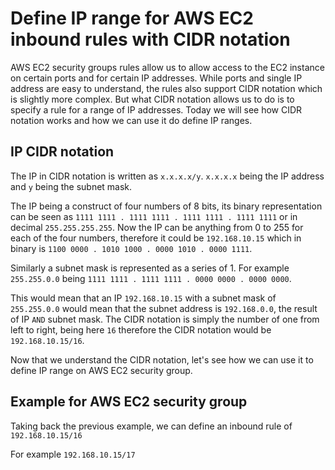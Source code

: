 # Define IP range for AWS EC2 inbound rules with CIDR notation

AWS EC2 security groups rules allow us to allow access to the EC2 instance on certain ports and for certain IP addresses. While ports and single IP address are easy to understand, the rules also support CIDR notation which is slightly more complex. But what CIDR notation allows us to do is to specify a rule for a range of IP addresses. Today we will see how CIDR notation works and how we can use it do define IP ranges.

## IP CIDR notation

The IP in CIDR notation is written as `x.x.x.x/y`. `x.x.x.x` being the IP address and `y` being the subnet mask.

The IP being a construct of four numbers of 8 bits, its binary representation can be seen as `1111 1111 . 1111 1111 . 1111 1111 . 1111 1111` or in decimal `255.255.255.255`. Now the IP can be anything from 0 to 255 for each of the four numbers, therefore it could be `192.168.10.15` which in binary is `1100 0000 . 1010 1000 . 0000 1010 . 0000 1111`. 

Similarly a subnet mask is represented as a series of 1. For example `255.255.0.0` being `1111 1111 . 1111 1111 . 0000 0000 . 0000 0000`. 

This would mean that an IP `192.168.10.15` with a subnet mask of `255.255.0.0` would mean that the subnet address is `192.168.0.0`, the result of IP `AND` subnet mask.
The CIDR notation is simply the number of one from left to right, being here `16` therefore the CIDR notation would be `192.168.10.15/16`.

Now that we understand the CIDR notation, let's see how we can use it to define IP range on AWS EC2 security group.

## Example for AWS EC2 security group

Taking back the previous example, we can define an inbound rule of `192.168.10.15/16`


For example `192.168.10.15/17`